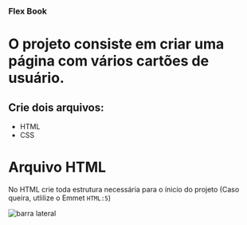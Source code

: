 ### Flex Book

# O projeto consiste em criar uma página com vários cartões de usuário.

## Crie dois arquivos:

- HTML
- CSS

# Arquivo HTML

No HTML crie toda estrutura necessária para o ínicio do projeto (Caso queira, utlilize o Emmet `HTML:5`)

![barra lateral](https://user-images.githubusercontent.com/104853724/222813440-776131ef-df78-4d37-8765-75c403e0aef7.png)